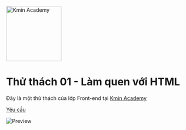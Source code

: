 

<img src="design/logo.png" alt="Kmin Academy" width="150"/>

# Thử thách 01 - Làm quen với HTML

Đây là một thử thách của lớp Front-end tại [Kmin Academy](https://kmin.edu.vn)

[Yêu cầu](https://kminacademy.notion.site/C01-HTML-9977313042134b01a89587aec8657905)

![Preview](design/_preview.png)

